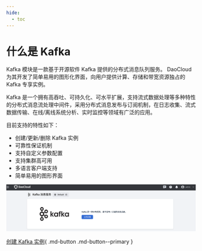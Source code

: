 ```yaml
---
hide:
  - toc
---
```


# 什么是 Kafka

Kafka 模块是一款基于开源软件 Kafka 提供的分布式消息队列服务。
DaoCloud 为其开发了简单易用的图形化界面，向用户提供计算、存储和带宽资源独占的 Kafka 专享实例。

Kafka 是一个拥有高吞吐、可持久化、可水平扩展，支持流式数据处理等多种特性的分布式消息流处理中间件，采用分布式消息发布与订阅机制，在日志收集、流式数据传输、在线/离线系统分析、实时监控等领域有广泛的应用。

目前支持的特性如下：  

- 创建/更新/删除 Kafka 实例
- 可靠性保证机制  
- 支持自定义参数配置  
- 支持集群高可用  
- 多语言客户端支持  
- 简单易用的图形界面  

![kafka 主界面](../images/what01.png)

[创建 Kafka 实例](../user-guide/create.md){ .md-button .md-button--primary }
